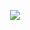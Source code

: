 <p align="center">
  <img src=https://github.com/DavidVF7/Conversor-de-Monedas/assets/103916971/645bfae6-38cf-4f90-add7-8f9b3929cb5a"
</p>


